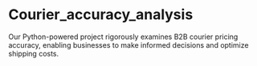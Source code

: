 # Courier_accuracy_analysis
Our Python-powered project rigorously examines B2B courier pricing accuracy, enabling businesses to make informed decisions and optimize shipping costs.

